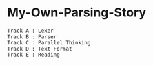 # My-Own-Parsing-Story
    Track A : Lexer 
    Track B : Parser
    Track C : Parallel Thinking
    Track D : Text Format 
    Track E : Reading
